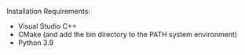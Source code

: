 Installation Requirements:
- Visual Studio C++
- CMake (and add the bin directory to the PATH system environment)
- Python 3.9
